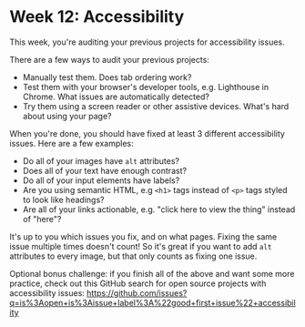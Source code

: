 # Week 12: Accessibility

This week, you're auditing your previous projects for accessibility issues.

There are a few ways to audit your previous projects:

- Manually test them. Does tab ordering work?
- Test them with your browser's developer tools, e.g. Lighthouse in Chrome. What
  issues are automatically detected?
- Try them using a screen reader or other assistive devices. What's hard about
  using your page?

When you're done, you should have fixed at least 3 different accessibility
issues. Here are a few examples:

- Do all of your images have `alt` attributes?
- Does all of your text have enough contrast?
- Do all of your input elements have labels?
- Are you using semantic HTML, e.g `<h1>` tags instead of `<p>` tags styled to
  look like headings?
- Are all of your links actionable, e.g. "click here to view the thing" instead
  of "here"?

It's up to you which issues you fix, and on what pages. Fixing the same issue
multiple times doesn't count! So it's great if you want to add `alt` attributes
to every image, but that only counts as fixing one issue.

Optional bonus challenge: if you finish all of the above and want some more
practice, check out this GitHub search for open source projects with
accessibility issues:
https://github.com/issues?q=is%3Aopen+is%3Aissue+label%3A%22good+first+issue%22+accessibility